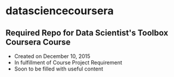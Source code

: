 # datasciencecoursera
## Required Repo for Data Scientist's Toolbox Coursera Course
* Created on December 10, 2015
* In fulfillment of Course Project Requirement
* Soon to be filled with useful content
